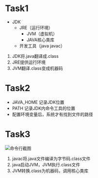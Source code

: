 # Task1
- JDK
    - JRE（运行环境）
      - JVM（虚拟机）
      - JAVA核心类库
    - 开发工具（java javac）

1. JDK将.java翻译成.class
2. JRE提供运行环境
3. JVM翻译.class变成机器码

# Task2
- JAVA_HOME 记录JDK位置
- PATH 记录JDK内命令工具的位置
- 配置环境变量后，系统才有找到文件的路径

# Task3
![命令行截图](C:\markdown\Java01.png)
1. javac将.java文件编译为字节码.class文件
2. java启动JVM，JVM执行.class文件
3. JVM转换.class为机器码，调用核心类库